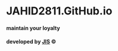 # JAHID2811.GitHub.io

#### maintain your loyalty

#### developed by [JIS](https://jahid2811.github.io) &copy;
